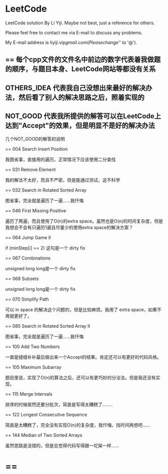 LeetCode
========

LeetCode solution By Li Yiji. Maybe not best, just a reference for others.

Please feel free to contact me via E-mail to discuss any problems.

My E-mail address is liyiji.vip$gmail.com (Please change '$' to '@').

==
每个cpp文件的文件名中前边的数字代表着我做题的顺序，与题目本身、LeetCode网站等都没有关系
--
OTHERS_IDEA 代表我自己没想出来最好的解决办法，然后看了别人的解决思路之后，照着实现的
--
NOT_GOOD 代表我所提供的解答可以在LeetCode上达到"Accept"的效果，但是明显不是好的解决办法
--
几个NOT_GOOD的解答的说明

==
004 Search Insert Position

我图省事，直接用的遍历。正常情况下应该使用二分查找

==
031 Remove Element

我的解法不太好，而且不严密，但是能通过测试，这不科学

==
032 Search in Rotated Sorted Array

图省事，完全就是遍历了一遍……我忏悔

==
046 First Missing Positive

遍历了两遍，而且使用了O(n)的extra space。虽然也是O(n)的时间复杂度，但是我想会不会有只遍历1遍且尽量少的使用extra space的解决方案？

==
064 Jump Game II

if (minStep[i] == 2) 这句是一个 dirty fix

==
067 Combinations

unsigned long long是一个 dirty fix

==
068 Subsets

unsigned long long是一个 dirty fix

==
070 Simplify Path

可以 in space 的解决这个问题的，但是比较麻烦。我用了 extra space，如果不用就更好了。

==
085 Search in Rotated Sorted Array II

图省事，完全就是遍历了一遍……我忏悔

==
100 Add Two Numbers

一直是缝缝补补最后做出来一个Accept的结果。肯定还可以有更好的代码风格。

==
105 Maximum Subarray

题目里说，实现了O(n)的算法之后，还可以有更巧妙的分治法。但是我还没有实现。

==
115 Merge Intervals

排序的时候居然还要分批次，简直是写得太糟糕了........

==
122 Longest Consecutive Sequence

简直是太糟糕了，完全没有实现O(n)的复杂度，我忏悔，找时间再想吧……

==
144 Median of Two Sorted Arrays

虽然思路是没错的，但是总觉得代码写得跟一坨屎一样……

==
==
